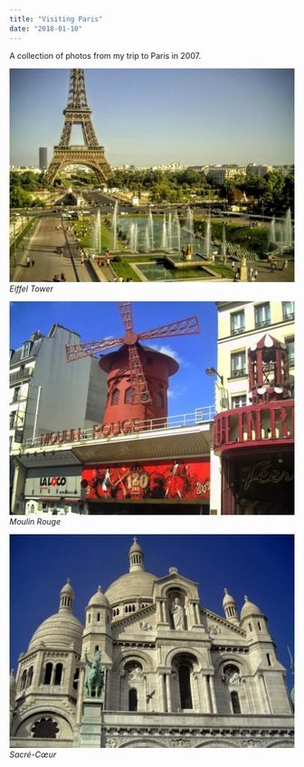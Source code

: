 ```yaml
---
title: "Visiting Paris"
date: "2018-01-10"
---
```


A collection of photos from my trip to Paris in 2007.

![Eiffel Tower](./1.jpeg)
_Eiffel Tower_

![Moulin Rouge](./2.jpeg)
_Moulin Rouge_

![Sacré-Cœur](./3.jpeg)
_Sacré-Cœur_
